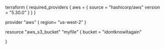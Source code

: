 terraform {
  required_providers {
    aws = {
      source = "hashicorp/aws"
      version = "5.30.0"
    }
  }
}

provider "aws" {
   region= "us-west-2"
}

resource "aws_s3_bucket" "myfile" {
  bucket = "idontknowltagain"

}  

